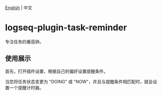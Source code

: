 [English](README.md) | 中文

# logseq-plugin-task-reminder

专注任务的番茄钟。

## 使用展示

首先，打开插件设置，根据自己的偏好设置提醒条件。

当您将任务状态变更为 "DOING" 或 "NOW"，并且与提醒条件相匹配时，就会设置一个提醒计时器。
